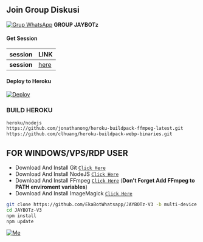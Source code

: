 ## Join Group Diskusi
[![Grup WhatsApp](https://img.shields.io/badge/WhatsApp%20Group-25D366?style=for-the-badge&logo=whatsapp&logoColor=white)](https://chat.whatsapp.com/GRigRq6LkoMDR7HOwkQAIO) 
**GROUP JAYBOTz**


#### Get Session
| session | LINK |
|--------|--------|
| **session** |[here](https://replit.com/@GoyangSaja/sessionMD-bot-whatsapp?v=1) |


#### Deploy to Heroku
[![Deploy](https://www.herokucdn.com/deploy/button.svg)](https://heroku.com/deploy?template=https://github.com/EkaBotWhatsapp/JAYBOTz-V3)

### BUILD HEROKU
```bash
heroku/nodejs
https://github.com/jonathanong/heroku-buildpack-ffmpeg-latest.git
https://github.com/clhuang/heroku-buildpack-webp-binaries.git
```

## FOR WINDOWS/VPS/RDP USER

* Download And Install Git [`Click Here`](https://git-scm.com/downloads)
* Download And Install NodeJS [`Click Here`](https://nodejs.org/en/download)
* Download And Install FFmpeg [`Click Here`](https://ffmpeg.org/download.html) (**Don't Forget Add FFmpeg to PATH enviroment variables**)
* Download And Install ImageMagick [`Click Here`](https://imagemagick.org/script/download.php)

```bash
git clone https://github.com/EkaBotWhatsapp/JAYBOTz-V3 -b multi-device
cd JAYBOTz-V3
npm install
npm update
```

[![Me](https://github.com/EkaBotWhatsapp.png?size=100)](https://github.com/EkaBotWhatsapp)
